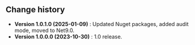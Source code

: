 Change history
--------------

* **Version 1.0.1.0 (2025-01-09)** : Updated Nuget packages, added audit mode, moved to Net9.0.
* **Version 1.0.0.0 (2023-10-30)** : 1.0 release.